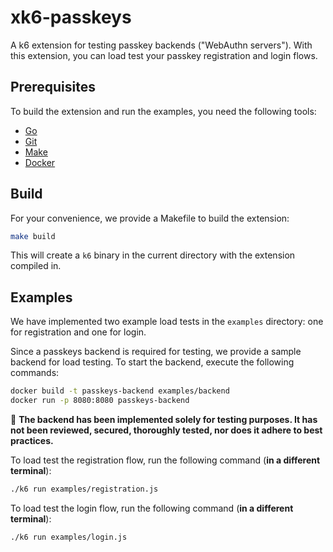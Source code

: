 # xk6-passkeys

A k6 extension for testing passkey backends ("WebAuthn servers"). With this extension, you can load test your passkey registration and login flows.

## Prerequisites

To build the extension and run the examples, you need the following tools:

- [Go](https://go.dev/doc/install)
- [Git](https://git-scm.com/downloads)
- [Make](https://www.gnu.org/software/make/)
- [Docker](https://docs.docker.com/get-docker/)

## Build

For your convenience, we provide a Makefile to build the extension:

```bash
make build
```

This will create a `k6` binary in the current directory with the extension compiled in.

## Examples

We have implemented two example load tests in the `examples` directory: one for registration and one for login.

Since a passkeys backend is required for testing, we provide a sample backend for load testing. To start the backend, execute the following commands:

```bash
docker build -t passkeys-backend examples/backend
docker run -p 8080:8080 passkeys-backend
```

🚨 **The backend has been implemented solely for testing purposes. It has not been reviewed, secured, thoroughly tested, nor does it adhere to best practices.**

To load test the registration flow, run the following command (**in a different terminal**):

```bash
./k6 run examples/registration.js
```

To load test the login flow, run the following command (**in a different terminal**):

```bash
./k6 run examples/login.js
```
